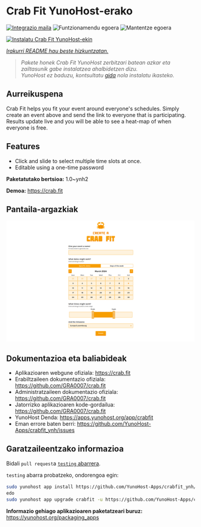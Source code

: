 <!--
Ohart ongi: README hau automatikoki sortu da <https://github.com/YunoHost/apps/tree/master/tools/readme_generator>ri esker
EZ editatu eskuz.
-->

# Crab Fit YunoHost-erako

[![Integrazio maila](https://dash.yunohost.org/integration/crabfit.svg)](https://dash.yunohost.org/appci/app/crabfit) ![Funtzionamendu egoera](https://ci-apps.yunohost.org/ci/badges/crabfit.status.svg) ![Mantentze egoera](https://ci-apps.yunohost.org/ci/badges/crabfit.maintain.svg)

[![Instalatu Crab Fit YunoHost-ekin](https://install-app.yunohost.org/install-with-yunohost.svg)](https://install-app.yunohost.org/?app=crabfit)

*[Irakurri README hau beste hizkuntzatan.](./ALL_README.md)*

> *Pakete honek Crab Fit YunoHost zerbitzari batean azkar eta zailtasunik gabe instalatzea ahalbidetzen dizu.*  
> *YunoHost ez baduzu, kontsultatu [gida](https://yunohost.org/install) nola instalatu ikasteko.*

## Aurreikuspena

Crab Fit helps you fit your event around everyone's schedules.
Simply create an event above and send the link to everyone that is participating.
Results update live and you will be able to see a heat-map of when everyone is free.

## Features

- Click and slide to select multiple time slots at once.
- Editable using a one-time password


**Paketatutako bertsioa:** 1.0~ynh2

**Demoa:** <https://crab.fit>

## Pantaila-argazkiak

![Crab Fit(r)en pantaila-argazkia](./doc/screenshots/main.png)

## Dokumentazioa eta baliabideak

- Aplikazioaren webgune ofiziala: <https://crab.fit>
- Erabiltzaileen dokumentazio ofiziala: <https://github.com/GRA0007/crab.fit>
- Administratzaileen dokumentazio ofiziala: <https://github.com/GRA0007/crab.fit>
- Jatorrizko aplikazioaren kode-gordailua: <https://github.com/GRA0007/crab.fit>
- YunoHost Denda: <https://apps.yunohost.org/app/crabfit>
- Eman errore baten berri: <https://github.com/YunoHost-Apps/crabfit_ynh/issues>

## Garatzaileentzako informazioa

Bidali `pull request`a [`testing` abarrera](https://github.com/YunoHost-Apps/crabfit_ynh/tree/testing).

`testing` abarra probatzeko, ondorengoa egin:

```bash
sudo yunohost app install https://github.com/YunoHost-Apps/crabfit_ynh/tree/testing --debug
edo
sudo yunohost app upgrade crabfit -u https://github.com/YunoHost-Apps/crabfit_ynh/tree/testing --debug
```

**Informazio gehiago aplikazioaren paketatzeari buruz:** <https://yunohost.org/packaging_apps>
